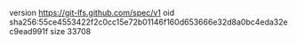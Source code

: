 version https://git-lfs.github.com/spec/v1
oid sha256:55ce4553422f2c0cc15e72b01146f160d653666e32d8a0bc4eda32ec9ead991f
size 33708
